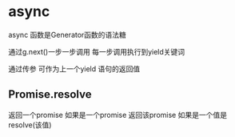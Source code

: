 # async 
async 函数是Generator函数的语法糖


通过g.next()一步一步调用
每一步调用执行到yield关键词

通过传参 可作为上一个yield 语句的返回值

## Promise.resolve
返回一个promise
如果是一个promise 返回该promise
如果是一个值是resolve(该值)